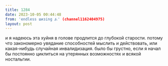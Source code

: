 ```yaml
---
title: 1284
date: 2023-10-05 00:44:48
from: 'endless шизing ⍼' (channel1162404975)
layout: post
---
```


и я надеюсь эта хуйня в голове продлится до глубокой старости. потому что закономерно увядание способностей мыслить и действовать, или какая-нибудь случайная инвалидизация. было бы грустно, если я начал бы постоянно циклиться на утерянных возможностях и всякой ностальгии.
